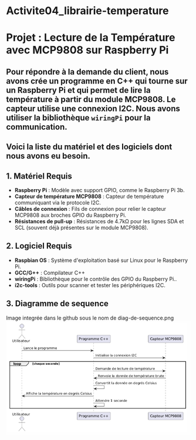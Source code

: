 # Activite04_librairie-temperature

# Projet : Lecture de la Température avec MCP9808 sur Raspberry Pi

Pour répondre à la demande du client, nous avons crée un programme en C++ qui tourne sur un Raspberry Pi et qui permet de lire la température à partir du module MCP9808. Le capteur utilise une connexion I2C. Nous avons utiliser la bibliothèque `wiringPi` pour la communication.
-
## Voici la liste du matériel et des logiciels dont nous avons eu besoin.

## 1. Matériel Requis

- **Raspberry Pi** : Modèle avec support GPIO, comme le Raspberry Pi 3b.
- **Capteur de température MCP9808** : Capteur de température communiquant via le protocole I2C.
- **Câbles de connexion** : Fils de connexion pour relier le capteur MCP9808 aux broches GPIO du Raspberry Pi.
- **Résistances de pull-up** : Résistances de 4.7kΩ pour les lignes SDA et SCL (souvent déjà présentes sur le module MCP9808).

## 2. Logiciel Requis

- **Raspbian OS** : Système d'exploitation basé sur Linux pour le Raspberry Pi.
- **GCC/G++** : Compilateur C++
- **wiringPi** : Bibliothèque pour le contrôle des GPIO du Raspberry Pi..
- **i2c-tools** : Outils pour scanner et tester les périphériques I2C.

## 3. Diagramme de sequence
Image integrée dans le github sous le nom de diag-de-sequence.png
![Diagramme de Séquence](https://github.com/TFAURE56/Librairie_Temperature/blob/main/diag-de-sequence.png)
